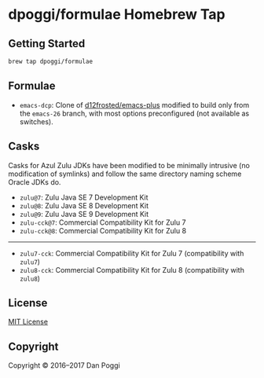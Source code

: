 # dpoggi/formulae Homebrew Tap

## Getting Started

```sh
brew tap dpoggi/formulae
```

## Formulae

* `emacs-dcp`: Clone of [d12frosted/emacs-plus](https://github.com/d12frosted/emacs-plus)
  modified to build only from the `emacs-26` branch, with most options
  preconfigured (not available as switches).

## Casks

Casks for Azul Zulu JDKs have been modified to be minimally intrusive
(no modification of symlinks) and follow the same directory naming scheme
Oracle JDKs do.

* `zulu@7`: Zulu Java SE 7 Development Kit
* `zulu@8`: Zulu Java SE 8 Development Kit
* `zulu@9`: Zulu Java SE 9 Development Kit
* `zulu-cck@7`: Commercial Compatibility Kit for Zulu 7
* `zulu-cck@8`: Commercial Compatibility Kit for Zulu 8

---

* `zulu7-cck`: Commercial Compatibility Kit for Zulu 7 (compatibility with `zulu7`)
* `zulu8-cck`: Commercial Compatibility Kit for Zulu 8 (compatibility with `zulu8`)

## License

[MIT License](https://opensource.org/licenses/MIT)

## Copyright

Copyright &copy; 2016&ndash;2017 Dan Poggi
